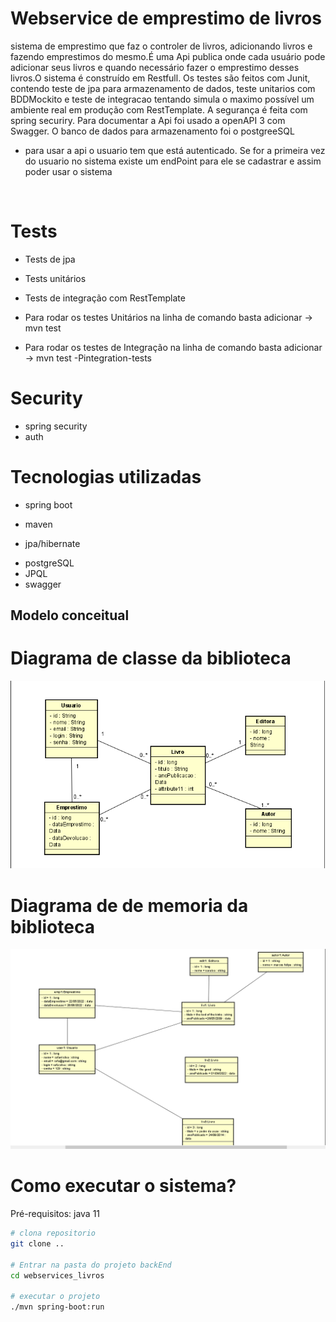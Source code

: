 # Webservice de emprestimo de livros

sistema de emprestimo que faz o controler de livros, adicionando livros e fazendo emprestimos do mesmo.É uma Api publica onde cada usuário pode adicionar seus livros e quando necessário fazer o emprestimo desses livros.O sistema é construído em Restfull. Os testes são feitos com Junit, contendo teste de jpa para armazenamento de dados, teste unitarios com BDDMockito e teste de integracao tentando simula o maximo possível um ambiente real em produção com RestTemplate. A segurança é feita com spring securiry. Para documentar a Api foi usado a openAPI 3 com Swagger. O banco de dados para armazenamento foi o postgreeSQL

- para usar a api o usuario tem que está autenticado. Se for a primeira vez do usuario no sistema existe um endPoint para ele se cadastrar e assim poder usar o sistema

 <br>
  
# Tests
  - Tests de jpa
  - Tests unitários
  - Tests de integração com RestTemplate
  
  - Para rodar os testes Unitários na linha de comando basta adicionar -> mvn test
  - Para rodar os testes de Integração na linha de comando basta adicionar -> mvn test -Pintegration-tests
  
# Security
  - spring security
  - auth
  
# Tecnologias utilizadas
  - spring boot<p>
  - maven<p>
  - jpa/hibernate<p>
  - postgreSQL
  - JPQL
  - swagger
  
## Modelo conceitual

# Diagrama de classe da biblioteca
<img src="https://github.com/guilhermewt/assets/blob/main/IMAGE%20-%20diagrama%20de%20classe%20da%20biblioteca.png">


# Diagrama de de memoria da biblioteca
<img src="https://github.com/guilhermewt/assets/blob/main/IMAGE-%20diagrama%20de%20memoria.png">

# Como executar o sistema?
Pré-requisitos: java 11

```bash
# clona repositorio
git clone ..

# Entrar na pasta do projeto backEnd
cd webservices_livros

# executar o projeto
./mvn spring-boot:run


